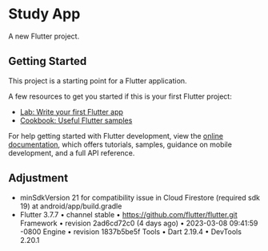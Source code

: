 # Study App

A new Flutter project.

## Getting Started

This project is a starting point for a Flutter application.

A few resources to get you started if this is your first Flutter project:

- [Lab: Write your first Flutter app](https://docs.flutter.dev/get-started/codelab)
- [Cookbook: Useful Flutter samples](https://docs.flutter.dev/cookbook)

For help getting started with Flutter development, view the
[online documentation](https://docs.flutter.dev/), which offers tutorials, samples, guidance on
mobile development, and a full API reference.

## Adjustment

- minSdkVersion 21 for compatibility issue in Cloud Firestore (required sdk 19) at
  android/app/build.gradle
- Flutter 3.7.7 • channel stable • https://github.com/flutter/flutter.git
  Framework • revision 2ad6cd72c0 (4 days ago) • 2023-03-08 09:41:59 -0800 Engine • revision
  1837b5be5f Tools • Dart 2.19.4 • DevTools 2.20.1